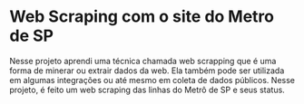 # Web Scraping com o site do Metro de SP
Nesse projeto aprendi uma técnica chamada web scrapping que é uma forma de minerar ou extrair dados da web. Ela também pode ser utilizada em algumas integrações ou até mesmo em coleta de dados  públicos.
Nesse projeto, é feito um web scraping das linhas do Metrô de SP e seus status.
